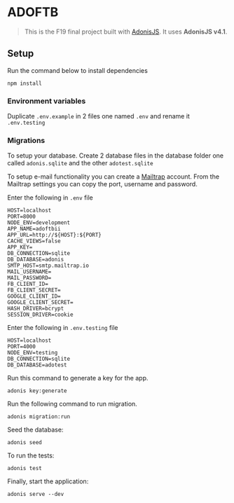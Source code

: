 # ADOFTB

> This is the F19 final project built with [AdonisJS](https://adonisjs.com/). It uses **AdonisJS v4.1**.

## Setup

Run the command below to install dependencies

```
npm install
```

### Environment variables

Duplicate `.env.example` in 2 files one named `.env` and rename it `.env.testing`

### Migrations

To setup your database. Create 2 database files in the database folder one called `adonis.sqlite` and the other `adotest.sqlite`

To setup e-mail functionality you can create a [Mailtrap](https://mailtrap.io/) account. From the Mailtrap settings you can copy the port, username and password.

Enter the following in `.env` file

```
HOST=localhost
PORT=8000
NODE_ENV=development
APP_NAME=adoftbii
APP_URL=http://${HOST}:${PORT}
CACHE_VIEWS=false
APP_KEY=
DB_CONNECTION=sqlite
DB_DATABASE=adonis
SMTP_HOST=smtp.mailtrap.io
MAIL_USERNAME=
MAIL_PASSWORD=
FB_CLIENT_ID=
FB_CLIENT_SECRET=
GOOGLE_CLIENT_ID=
GOOGLE_CLIENT_SECRET=
HASH_DRIVER=bcrypt
SESSION_DRIVER=cookie
```

Enter the following in `.env.testing` file

```
HOST=localhost
PORT=4000
NODE_ENV=testing
DB_CONNECTION=sqlite
DB_DATABASE=adotest
```

Run this command to generate a key for the app.

```
adonis key:generate
```

Run the following command to run migration.

```
adonis migration:run
```

Seed the database:

```
adonis seed
```

To run the tests:

```
adonis test
```

Finally, start the application:

```
adonis serve --dev
```
